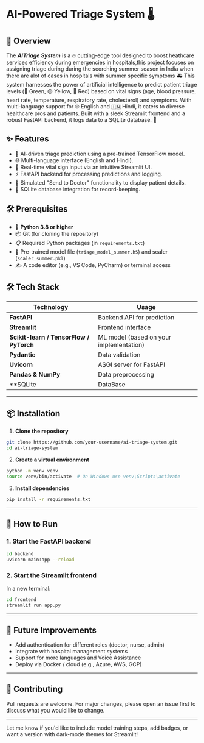 # AI-Powered Triage System 🌡️

## 🎉 Overview
The **_AITriage System_** is a 🔥 cutting-edge tool designed to boost heathcare services efficiency during emergencies in hospitals,this project focuses on assigning triage during during the scorching summer season in India when there are alot of cases in hospitals with summer specific symptoms 🚑 This system harnesses the power of artificial intelligence to predict patient triage levels (🌱 Green, 🟡 Yellow, 🔴 Red) based on vital signs (age, blood pressure, heart rate, temperature, respiratory rate, cholesterol) and symptoms. With multi-language support for 🌐 English and 🇮🇳 Hindi, it caters to diverse healthcare pros and patients. Built with a sleek Streamlit frontend and a robust FastAPI backend, it logs data to a SQLite database. 💾 

## ✨ Features
- 🤖 AI-driven triage prediction using a pre-trained TensorFlow model.
- 🌐 Multi-language interface (English and Hindi).
- 🎨 Real-time vital sign input via an intuitive Streamlit UI.
- ⚡ FastAPI backend for processing predictions and logging.
- 📩 Simulated "Send to Doctor" functionality to display patient details.
- 💾 SQLite database integration for record-keeping.

## 🛠️ Prerequisites
- 🐍 **Python 3.8 or higher**
- 📦 Git (for cloning the repository)
- 📋 Required Python packages (in `requirements.txt`)
- 🧠 Pre-trained model file (`triage_model_summer.h5`) and scaler (`scaler_summer.pkl`)
- ✍️ A code editor (e.g., VS Code, PyCharm) or terminal access


## 🛠️ Tech Stack

| Technology  | Usage |
|-------------|-------|
| **FastAPI** | Backend API for prediction |
| **Streamlit** | Frontend interface |
| **Scikit-learn / TensorFlow / PyTorch** | ML model (based on your implementation) |
| **Pydantic** | Data validation |
| **Uvicorn** | ASGI server for FastAPI |
| **Pandas & NumPy** | Data preprocessing |
| **SQLite | DataBase |
---

## 📦 Installation

1. **Clone the repository**
```bash
git clone https://github.com/your-username/ai-triage-system.git
cd ai-triage-system
```

2. **Create a virtual environment**
```bash
python -m venv venv
source venv/bin/activate  # On Windows use venv\Scripts\activate
```

3. **Install dependencies**
```bash
pip install -r requirements.txt
```

---


## 🚀 How to Run

### 1. Start the FastAPI backend

```bash
cd backend
uvicorn main:app --reload
```

### 2. Start the Streamlit frontend

In a new terminal:
```bash
cd frontend
streamlit run app.py
```
---

## 📌 Future Improvements

- Add authentication for different roles (doctor, nurse, admin)  
- Integrate with hospital management systems  
- Support for more languages and Voice Assistance
- Deploy via Docker / cloud (e.g., Azure, AWS, GCP)

---

## 🤝 Contributing

Pull requests are welcome. For major changes, please open an issue first to discuss what you would like to change.

---

Let me know if you'd like to include model training steps, add badges, or want a version with dark-mode themes for Streamlit!
